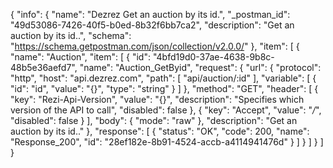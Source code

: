{
  "info": {
    "name": "Dezrez Get an auction by its id.",
    "_postman_id": "49d53086-7426-40f5-b0ed-8b32f6bb7ca2",
    "description": "Get an auction by its id..",
    "schema": "https://schema.getpostman.com/json/collection/v2.0.0/"
  },
  "item": [
    {
      "name": "Auction",
      "item": [
        {
          "id": "4bfd19d0-37ae-4638-9b8c-48b5e36aefd7",
          "name": "Auction_GetByid",
          "request": {
            "url": {
              "protocol": "http",
              "host": "api.dezrez.com",
              "path": [
                "api/auction/:id"
              ],
              "variable": [
                {
                  "id": "id",
                  "value": "{}",
                  "type": "string"
                }
              ]
            },
            "method": "GET",
            "header": [
              {
                "key": "Rezi-Api-Version",
                "value": "{}",
                "description": "Specifies which version of the API to call",
                "disabled": false
              },
              {
                "key": "Accept",
                "value": "*/*",
                "disabled": false
              }
            ],
            "body": {
              "mode": "raw"
            },
            "description": "Get an auction by its id.."
          },
          "response": [
            {
              "status": "OK",
              "code": 200,
              "name": "Response_200",
              "id": "28ef182e-8b91-4524-accb-a4114941476d"
            }
          ]
        }
      ]
    }
  ]
}
